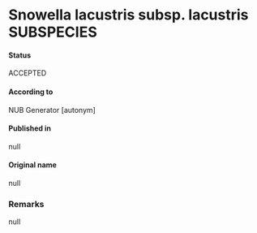 Snowella lacustris subsp. lacustris SUBSPECIES
=======

#### Status
ACCEPTED

#### According to
NUB Generator [autonym]

#### Published in
null

#### Original name
null

### Remarks
null